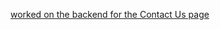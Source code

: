 [worked on the backend for the Contact Us page](https://github.com/zuri-training/Proj_team_17_my_cms/commit/6a7ca6f2b825fd548741d51035ec54b63fbbc3a5) 
